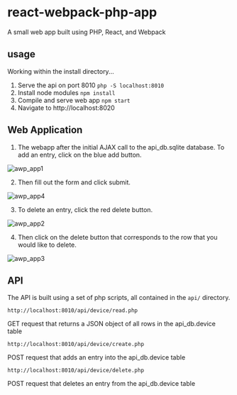 # react-webpack-php-app
A small web app built using PHP, React, and Webpack
## usage
Working within the install directory...
1. Serve the api on port 8010
```php -S localhost:8010```
2. Install node modules
```npm install```
3. Compile and serve web app
```npm start```
4. Navigate to http://localhost:8020
## Web Application
1. The webapp after the initial AJAX call to the api_db.sqlite database. To add an entry, click on the blue add button.

![awp_app1](https://github.com/Qqbar/react-webpack-php-app/blob/master/img/rwp_app_ss1.png "awp_app1")

2. Then fill out the form and click submit. 

![awp_app4](https://github.com/Qqbar/react-webpack-php-app/blob/master/img/rwp_app_ss4.png "awp_app4")

3. To delete an entry, click the red delete button.

![awp_app2](https://github.com/Qqbar/react-webpack-php-app/blob/master/img/rwp_app_ss3.png "awp_app2")

4. Then click on the delete button that corresponds to the row that you would like to delete.

![awp_app3](https://github.com/Qqbar/react-webpack-php-app/blob/master/img/rwp_app_ss2.png "awp_app3")

## API
The API is built using a set of php scripts, all contained in the `api/` directory.

```http://localhost:8010/api/device/read.php```

GET request that returns a JSON object of all rows in the api_db.device table

```http://localhost:8010/api/device/create.php```

POST request that adds an entry into the api_db.device table

```http://localhost:8010/api/device/delete.php```

POST request that deletes an entry from the api_db.device table
